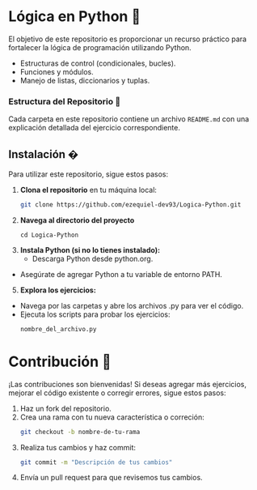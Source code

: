 # Lógica en Python 🐍

El objetivo de este repositorio es proporcionar un recurso práctico para fortalecer la lógica de programación utilizando Python. 

- Estructuras de control (condicionales, bucles).
- Funciones y módulos.
- Manejo de listas, diccionarios y tuplas.

### Estructura del Repositorio 📂

Cada carpeta en este repositorio contiene un archivo `README.md` con una explicación detallada del ejercicio correspondiente.

## Instalación �

Para utilizar este repositorio, sigue estos pasos:

1. **Clona el repositorio** en tu máquina local:
   ```bash
   git clone https://github.com/ezequiel-dev93/Logica-Python.git
   
2. **Navega al directorio del proyecto**
   ```bahs
   cd Logica-Python
   
3. **Instala Python (si no lo tienes instalado):**
   - Descarga Python desde python.org.
  - Asegúrate de agregar Python a tu variable de entorno PATH.

5. **Explora los ejercicios:**
- Navega por las carpetas y abre los archivos .py para ver el código.
- Ejecuta los scripts para probar los ejercicios:
  ```bash
  nombre_del_archivo.py

# Contribución 🤝
¡Las contribuciones son bienvenidas! Si deseas agregar más ejercicios, mejorar el código existente o corregir errores, sigue estos pasos:
1. Haz un fork del repositorio.
2. Crea una rama con tu nueva característica o correción:
   ```bash
   git checkout -b nombre-de-tu-rama

3. Realiza tus cambios y haz commit:
   ```bash
   git commit -m "Descripción de tus cambios"
   
4. Envía un pull request para que revisemos tus cambios.
